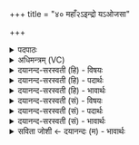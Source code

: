 +++
title = "४० महाँ२ऽइन्द्रो यऽओजसा"

+++
<details><summary>पदपाठः</summary>

म॒हान्। इन्द्रः॑। यः। ओज॑सा। प॒र्जन्यः॑। वृ॒ष्टि॒माँ२इ॑व। वृ॒ष्टि॒मानि॒वेति॑ वृष्टि॒मान्ऽइ॑व। स्तोमैः॑। व॒त्सस्य॑। वा॒वृ॒धे॒। व॒वृ॒ध इति॑ ववृधे। उ॒प॒या॒मगृ॑हीत॒ इत्यु॑पया॒मगृ॑हीतः। अ॒सि॒। म॒हे॒न्द्रायेति॑ महाऽइ॒न्द्रा॑य। त्वा॒। ए॒षः। ते॒। योनिः॑। म॒हे॒न्द्रायेति॑ महाऽइ॒न्द्राय॑। त्वा॒। ४०।
</details>

<details><summary>अधिमन्त्रम् (VC)</summary>

- प्रजापतिर्देवता
- वत्स ऋषिः
- आर्षी गायत्री, विराड् आर्षी त्रिष्टुप्
- षड्जः
</details>

<details><summary>दयानन्द-सरस्वती (हि) - विषयः</summary>

फिर भी ईश्वर के गुणों का उपदेश अगले मन्त्र में किया है ॥
</details>

<details><summary>दयानन्द-सरस्वती (हि) - पदार्थः</summary>

पदार्थान्वयभाषाः -  हे अनादिसिद्ध योगिन् सर्वव्यापी ईश्वर ! जो आप योगियों के (उपयामगृहीतः) यमनियमादि योग के अङ्गों से स्वीकार किये हुए (असि) हैं, इस कारण हम लोग (त्वा) आप के (महेन्द्राय) योग से प्रकट होनेवाले अच्छे ऐश्वर्य्य के लिये आश्रय करते हैं, (ते) आपका (एषः) यह योग हमारे कल्याण का (योनिः) निमित्त है, इसलिये (त्वा) आपका (महेन्द्राय) मोक्ष करानेवाले ऐश्वर्य के लिये ध्यान करते हैं, (यः) जो (महान्) बड़े-बड़े गुण, कर्म्म और स्वभाववाला (वृष्टिमान्) वर्षनेवाले (पर्जन्य इव) मेघ के तुल्य (वत्सस्य) स्तुतिकर्त्ता की (स्तोमैः) स्तुतियों से (ओजसा) अनन्त बल के साथ प्रकाशित होता है, उस ईश्वर को जानकर योगी (वावृधे) अत्यन्त उन्नति को प्राप्त होता है ॥४०॥
</details>

<details><summary>दयानन्द-सरस्वती (हि) - भावार्थः</summary>

भावार्थभाषाः -  जैसे मेघ वर्षा समय में अपने जल के समूह से सब पदार्थों को तृप्त करता हुआ उन्नति देता है, वैसे ईश्वर भी योगाभ्यास करनेवाले योगी पुरुष के योग को अत्यन्त बढ़ाता है ॥४०॥
</details>

<details><summary>दयानन्द-सरस्वती (सं) - विषयः</summary>

पुनरीश्वरगुणा उपदिश्यन्ते ॥
</details>

<details><summary>दयानन्द-सरस्वती (सं) - पदार्थः</summary>

पदार्थान्वयभाषाः -  हे अनादिसिद्ध महायोगिन् सर्वव्यापिन्नीश्वर ! यतत्वं योगिभिरुपयामगृहीतोऽसि तस्मात् त्वा त्वां महेन्द्रायोपश्रयामहे, यतस्ते तवैष योगो योनिरस्त्यतस्त्वा त्वां महेन्द्राय वयं ध्यायेम। यो महान् वृष्टिमान् पर्जन्य इव वत्सस्य स्तोमैरोजसेन्द्रः सुखवर्षको भवति, तं विदित्वा योगी वावृधेऽत्यन्तं वर्द्धते ॥४०॥
</details>

<details><summary>दयानन्द-सरस्वती (सं) - भावार्थः</summary>

भावार्थभाषाः -  यथा मेघो वृष्टिसमये स्वजलसमूहेन सर्वान् पदार्थान् तर्पयन् सन् वर्द्धयति, तथैवेश्वरो योगाराधनतत्परं योगिनमभिवर्द्धयति ॥४०॥
</details>

<details><summary>सविता जोशी ← दयानन्दः (म) - भावार्थः</summary>

भावार्थभाषाः -  जसा मेघ आपल्या जलाने सर्व पदार्थांना तृप्त करून त्यांची वृद्धी होण्यास साह्यभूत ठरतो तसेच ईश्वरही योगाभ्यास करणाऱ्या योगी पुरुषांची उन्नती होण्यास कारणीभूत ठरतो.
</details>